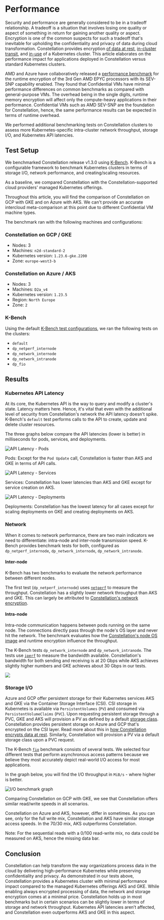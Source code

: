 # Performance

Security and performance are generally considered to be in a tradeoff relationship.
A tradeoff is a situation that involves losing one quality or aspect of something in return for gaining another quality or aspect.
Encryption is one of the common suspects for such a tradeoff that's inevitable for upholding the confidentiality and privacy of data during cloud transformation.
Constellation provides encryption [of data at rest](../architecture/encrypted-storage.md), [in-cluster transit](../architecture/networking.md), and [in-use](confidential-kubernetes.md) of a Kubernetes cluster.
This article elaborates on the performance impact for applications deployed in Constellation versus standard Kubernetes clusters.

AMD and Azure have collaboratively released a [performance benchmark](https://community.amd.com/t5/business/microsoft-azure-confidential-computing-powered-by-3rd-gen-epyc/ba-p/497796) for the runtime encryption of the 3rd Gen AMD EPYC processors with its SEV-SNP capability enabled.
They found that Confidential VMs have minimal performance differences on common benchmarks as compared with general-purpose VMs.
The overhead being in the single digits, runtime memory encryption will affect only the compute-heavy applications in their performance.
Confidential VMs such as AMD SEV-SNP are the foundation for Constellation, hence, the same performance results can be expected in terms of runtime overhead.

We performed additional benchmarking tests on Constellation clusters to assess more Kubernetes-specific intra-cluster network throughput, storage I/O, and Kubernetes API latencies.

## Test Setup

We benchmarked Constellation release v1.3.0 using [K-Bench](https://github.com/vmware-tanzu/k-bench). K-Bench is a configurable framework to benchmark Kubernetes clusters in terms of storage I/O, network performance, and creating/scaling resources.

As a baseline, we compared Constellation with the Constellation-supported cloud providers' managed Kubernetes offerings.

Throughout this article, you will find the comparison of Constellation on GCP with GKE and on Azure with AKS.
We can't provide an accurate intercloud meta-comparison at this point due to different Confidential VM machine types.

The benchmark ran with the following machines and configurations:

### Constellation on GCP / GKE

- Nodes: 3
- Machines: `n2d-standard-2`
- Kubernetes version: `1.23.6-gke.2200`
- Zone: `europe-west3-b`

### Constellation on Azure / AKS

- Nodes: 3
- Machines: `D2a_v4`
- Kubernetes version: `1.23.5`
- Region: `North Europe`
- Zone: `2`

### K-Bench

Using the default [K-Bench test configurations](https://github.com/vmware-tanzu/k-bench/tree/master/config), we ran the following tests on the clusters:

- `default`
- `dp_netperf_internode`
- `dp_network_internode`
- `dp_network_intranode`
- `dp_fio`

## Results

### Kubernetes API Latency

At its core, the Kubernetes API is the way to query and modify a cluster's state. Latency matters here. Hence, it's vital that even with the additional level of security from Constellation's network the API latency doesn't spike.
K-Bench's `default` test performs calls to the API to create, update and delete cluster resources.

The three graphs below compare the API latencies (lower is better) in milliseconds for pods, services, and deployments.

![API Latency - Pods](../_media/benchmark_api_pods.png)

Pods: Except for the `Pod Update` call, Constellation is faster than AKS and GKE in terms of API calls.

![API Latency - Services](../_media/benchmark_api_svc.png)

Services: Constellation has lower latencies than AKS and GKE except for service creation on AKS.

![API Latency - Deployments](../_media/benchmark_api_dpl.png)

Deployments: Constellation has the lowest latency for all cases except for scaling deployments on GKE and creating deployments on AKS.

### Network

When it comes to network performance, there are two main indicators we need to differentiate: intra-node and inter-node transmission speed.
K-Bench provides benchmark tests for both, configured as `dp_netperf_internode`, `dp_network_internode`, `dp_network_intranode`.

#### Inter-node

K-Bench has two benchmarks to evaluate the network performance between different nodes.

The first test (`dp_netperf_internode`) uses [`netperf`](https://hewlettpackard.github.io/netperf/) to measure the throughput. Constellation has a slightly lower network throughput than AKS and GKE.
This can largely be attributed to [Constellation's network encryption](../architecture/networking.md).

#### Intra-node

Intra-node communication happens between pods running on the same node.
The connections directly pass through the node's OS layer and never hit the network.
The benchmark evaluates how the [Constellation's node OS image](../architecture/images.md) and runtime encryption influence the throughput.

The K-Bench tests `dp_network_internode` and `dp_network_intranode`. The tests use [`iperf`](https://iperf.fr/) to measure the bandwidth available.
Constellation's bandwidth for both sending and receiving is at 20 Gbps while AKS achieves slightly higher numbers and GKE achieves about 30 Gbps in our tests.

![](../_media/benchmark_net.png)

### Storage I/O

Azure and GCP offer persistent storage for their Kubernetes services AKS and GKE via the Container Storage Interface (CSI). CSI storage in Kubernetes is available via `PersistentVolumes` (`PV`) and consumed via `PersistentVolumeClaims` (`PVC`).
Upon requesting persistent storage through a PVC, GKE and AKS will provision a PV as defined by a default [storage class](https://kubernetes.io/docs/concepts/storage/storage-classes/).
Constellation provides persistent storage on Azure and GCP that's encrypted on the CSI layer. Read more about this in [how Constellation encrypts data at rest](../architecture/encrypted-storage.md).
Similarly, Constellation will provision a PV via a default storage class upon a PVC request.

The K-Bench [`fio`](https://fio.readthedocs.io/en/latest/fio_doc.html) benchmark consists of several tests.
We selected four different tests that perform asynchronous access patterns because we believe they most accurately depict real-world I/O access for most applications.

In the graph below, you will find the I/O throughput in `MiB/s` - where higher is better.

![I/O benchmark graph](../_media/benchmark_io.png)

Comparing Constellation on GCP with GKE, we see that Constellation offers similar read/write speeds in all scenarios.

Constellation on Azure and AKS, however, differ in sometimes. As you can see, only for the full write mix, Constellation and AKS have similar storage access speeds. In the 70/30 mix, AKS outperforms Constellation.

Note: For the sequential reads with a 0/100 read-write mix, no data could be measured on AKS, hence the missing data bar.

## Conclusion

Constellation can help transform the way organizations process data in the cloud by delivering high-performance Kubernetes while preserving confidentiality and privacy.
As demonstrated in our tests above, Constellation provides a Kubernetes cluster with minimal performance impact compared to the managed Kubernetes offerings AKS and GKE.
While enabling always encrypted processing of data, the network and storage encryption comes at a minimal price.
Constellation holds up in most benchmarks but in certain scenarios can be slightly lower in terms of storage and network throughput.
Kubernetes API latencies aren’t affected, and Constellation even outperforms AKS and GKE in this aspect.
